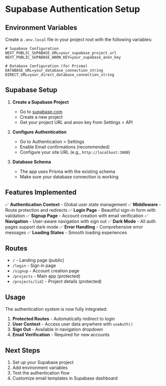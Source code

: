 # Supabase Authentication Setup

## Environment Variables

Create a `.env.local` file in your project root with the following variables:

```env
# Supabase Configuration
NEXT_PUBLIC_SUPABASE_URL=your_supabase_project_url
NEXT_PUBLIC_SUPABASE_ANON_KEY=your_supabase_anon_key

# Database Configuration (for Prisma)
DATABASE_URL=your_database_connection_string
DIRECT_URL=your_direct_database_connection_string
```

## Supabase Setup

1. **Create a Supabase Project**

   - Go to [supabase.com](https://supabase.com)
   - Create a new project
   - Get your project URL and anon key from Settings > API

2. **Configure Authentication**

   - Go to Authentication > Settings
   - Enable Email confirmations (recommended)
   - Configure your site URL (e.g., `http://localhost:3000`)

3. **Database Schema**
   - The app uses Prisma with the existing schema
   - Make sure your database connection is working

## Features Implemented

✅ **Authentication Context** - Global user state management
✅ **Middleware** - Route protection and redirects
✅ **Login Page** - Beautiful sign-in form with validation
✅ **Signup Page** - Account creation with email verification
✅ **Navigation** - User-aware navigation with sign out
✅ **Dark Mode** - All auth pages support dark mode
✅ **Error Handling** - Comprehensive error messages
✅ **Loading States** - Smooth loading experiences

## Routes

- `/` - Landing page (public)
- `/login` - Sign in page
- `/signup` - Account creation page
- `/projects` - Main app (protected)
- `/projects/[id]` - Project details (protected)

## Usage

The authentication system is now fully integrated:

1. **Protected Routes** - Automatically redirect to login
2. **User Context** - Access user data anywhere with `useAuth()`
3. **Sign Out** - Available in navigation dropdown
4. **Email Verification** - Required for new accounts

## Next Steps

1. Set up your Supabase project
2. Add environment variables
3. Test the authentication flow
4. Customize email templates in Supabase dashboard
